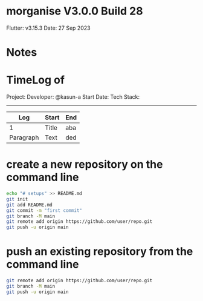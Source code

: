 # morganise V3.0.0 Build 28

Flutter: v3.15.3
Date: 27 Sep 2023


# Notes


# TimeLog of 
Project: 
Developer: @kasun-a
Start Date: 
Tech Stack: 

---
| Log | Start | End |
| ----------- | ----------- | ----------- |
| 1 | Title | aba |
| Paragraph | Text | ded|



# create a new repository on the command line

```sh
echo "# setups" >> README.md
git init
git add README.md
git commit -m "first commit"
git branch -M main
git remote add origin https://github.com/user/repo.git
git push -u origin main
```

# push an existing repository from the command line

```sh
git remote add origin https://github.com/user/repo.git
git branch -M main
git push -u origin main
```

